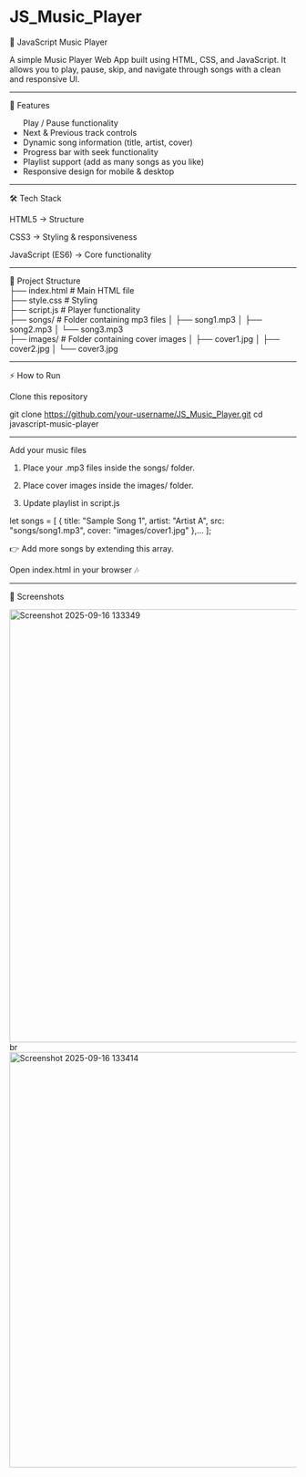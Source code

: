 # JS_Music_Player
🎵 JavaScript Music Player

A simple Music Player Web App built using HTML, CSS, and JavaScript.
It allows you to play, pause, skip, and navigate through songs with a clean and responsive UI.
<hr>

🚀 Features
<ul>
Play / Pause functionality

<li> Next & Previous track controls </li>

<li> Dynamic song information (title, artist, cover) </li>

<li> Progress bar with seek functionality </li>

<li> Playlist support (add as many songs as you like) </li>

<li> Responsive design for mobile & desktop </li>
</ul>
<hr>

🛠️ Tech Stack

HTML5 → Structure

CSS3 → Styling & responsiveness

JavaScript (ES6) → Core functionality
<hr>

 
📂 Project Structure <br>
├── index.html        # Main HTML file <br>
├── style.css         # Styling <br>
├── script.js         # Player functionality <br>
├── songs/            # Folder containing mp3 files 
│   ├── song1.mp3
│   ├── song2.mp3
│   └── song3.mp3 <br>
├── images/           # Folder containing cover images
│   ├── cover1.jpg
│   ├── cover2.jpg
│   └── cover3.jpg


<hr>

⚡ How to Run

Clone this repository

git clone https://github.com/your-username/JS_Music_Player.git
cd javascript-music-player

<hr>

Add your music files

1) Place your .mp3 files inside the songs/ folder.

2) Place cover images inside the images/ folder.

3) Update playlist in script.js

let songs = [
        { title: "Sample Song 1", artist: "Artist A", src: "songs/song1.mp3", cover: "images/cover1.jpg" },...
];


👉 Add more songs by extending this array.

Open index.html in your browser 🎶
<hr>

📸 Screenshots

<img width="1269" height="760" alt="Screenshot 2025-09-16 133349" src="https://github.com/user-attachments/assets/e2e13047-0fd8-4126-a2f1-59894f1f8f78" />
br
<img width="1104" height="729" alt="Screenshot 2025-09-16 133414" src="https://github.com/user-attachments/assets/6286d146-d5f4-4ab4-98d6-aac952c156cb" />



